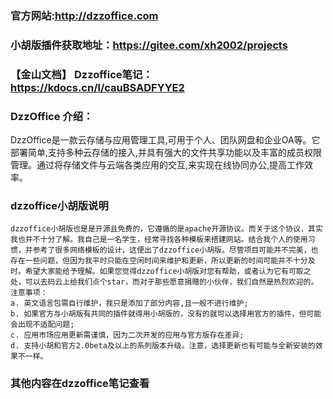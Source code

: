 ### 官方网站:http://dzzoffice.com
### 小胡版插件获取地址：https://gitee.com/xh2002/projects
### 【金山文档】 Dzzoffice笔记：https://kdocs.cn/l/cauBSADFYYE2
### DzzOffice 介绍：

DzzOffice是一款云存储与应用管理工具,可用于个人、团队网盘和企业OA等。它部署简单,支持多种云存储的接入,并具有强大的文件共享功能以及丰富的成员权限管理。通过将存储文件与云端各类应用的交互,来实现在线协同办公,提高工作效率。
### dzzoffice小胡版说明
    dzzoffice小胡版也是是开源且免费的，它遵循的是apache开源协议。而关于这个协议，其实我也并不十分了解。我自己是一名学生，经常寻找各种模板来搭建网站。结合我个人的使用习惯，并参考了很多网络模板的设计，这便出了dzzoffice小胡版。尽管项目可能并不完美，也存在一些问题，但因为我平时只能在空闲时间来维护和更新，所以更新的时间可能并不十分及时。希望大家能给予理解。如果您觉得dzzoffice小胡版对您有帮助，或者认为它有可取之处，可以去码云上给我们点个star，而对于那些愿意捐赠的小伙伴，我们自然是热烈欢迎的。
    注意事项：
    a. 英文语言包需自行维护，我只是添加了部分内容,且一般不进行维护;
    b. 如果官方与小胡版有共同的插件就得用小胡版的，没有的就可以选择用官方的插件，但可能会出现不适配问题;
    c. 应用市场应用更新需谨慎，因为二次开发的应用与官方版存在差异;
    d. 支持小胡和官方2.0beta及以上的系列版本升级。注意，选择更新也有可能与全新安装的效果不一样。
    
### 其他内容在dzzoffice笔记查看